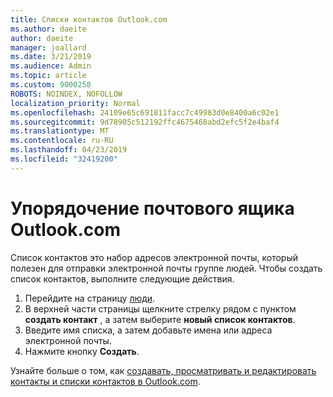 ```yaml
---
title: Списки контактов Outlook.com
ms.author: daeite
author: daeite
manager: joallard
ms.date: 3/21/2019
ms.audience: Admin
ms.topic: article
ms.custom: 9000258
ROBOTS: NOINDEX, NOFOLLOW
localization_priority: Normal
ms.openlocfilehash: 24109e65c691811facc7c49983d0e8400a6c02e1
ms.sourcegitcommit: 9d78905c512192ffc4675468abd2efc5f2e4baf4
ms.translationtype: MT
ms.contentlocale: ru-RU
ms.lasthandoff: 04/23/2019
ms.locfileid: "32419200"
---
```

# <a name="organizing-your-outlookcom-mailbox"></a>Упорядочение почтового ящика Outlook.com

Список контактов это набор адресов электронной почты, который полезен для отправки электронной почты группе людей. Чтобы создать список контактов, выполните следующие действия.

1. Перейдите на страницу [люди](https://outlook.live.com/people/).
1. В верхней части страницы щелкните стрелку рядом с пунктом **создать контакт** , а затем выберите **новый список контактов**.
1. Введите имя списка, а затем добавьте имена или адреса электронной почты.
1. Нажмите кнопку **Создать**.

Узнайте больше о том, как [создавать, просматривать и редактировать контакты и списки контактов в Outlook.com](https://support.office.com/article/5b909158-036e-4820-92f7-2a27f57b9f01).